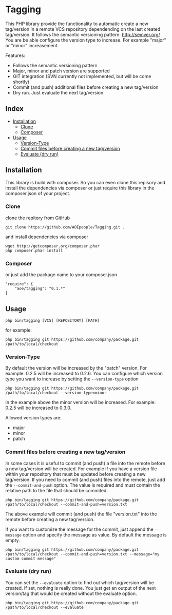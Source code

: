 # Tagging 

This PHP library provide the functionality to automatic create a new tag/version in a remote VCS repository dependending on the last created tag/version. It follows the semantic versioning pattern: http://semver.org/
You are be able configure the version type to increase. For example "major" or "minor" increasement.

Features:
 - Follows the semantic versioning pattern
 - Major, minor and patch version are supported
 - GIT integration (SVN currently not implemented, but will be come shortly)
 - Commit (and push) additional files before creating a new tag/version
 - Dry run. Just evaluate the next tag/version

## Index
- [Installation](#installation)
  - [Clone](#clone)
  - [Composer](#composer)
- [Usage](#usage)
  - [Version-Type](#version-type)
  - [Commit files before creating a new tag/version](#commit-files-before-creating-a-new-tagversion)
  - [Evaluate (dry run)](#evaluate-dry-run)

## Installation
This library is build with composer. So you can even clone this repisory and install the dependencies via composer or just require this library in the composer.json of your project.

### Clone
clone the repitory from GitHub

    git clone https://github.com/AOEpeople/Tagging.git .

and install dependencies via composer

    wget http://getcomposer.org/composer.phar
    php composer.phar install

### Composer
or just add the package name to your composer.json

    "require": {
        "aoe/tagging": "0.1.*"
    }
    
## Usage

    php bin/tagging [VCS] [REPOSITORY] [PATH]

for example:

    php bin/tagging git https://github.com/company/package.git /path/to/local/checkout
    
### Version-Type
By default the version will be increased by the "patch" version. For example: 0.2.5 will be increased to 0.2.6.
You can configure which version type you want to increase by setting the `--version-type` option

    php bin/tagging git https://github.com/company/package.git /path/to/local/checkout --version-type=minor
    
In the example above the minor version will be increased. For example: 0.2.5 will be increased to 0.3.0.

Allowed version types are:
 - major
 - minor
 - patch

### Commit files before creating a new tag/version
In some cases it is useful to commit (and push) a file into the remote before a new tag/version will be created.
For example if you have a version file within your repository that must be updated before creating a new tag/version.
If you need to commit (and push) files into the remote, just add the `--commit-and-push` option. The value is required and must contain the relative path to the file that should be commited.

    php bin/tagging git https://github.com/company/package.git /path/to/local/checkout --commit-and-push=version.txt

The above example will commit (and push) the file "version.txt" into the remote before creating a new tag/version.

If you want to customize the message for the commit, just append the `--message` option and specify the message as value.
By default the message is empty.

    php bin/tagging git https://github.com/company/package.git /path/to/local/checkout --commit-and-push=version.txt --message="my custom commit message"

### Evaluate (dry run)
You can set the `--evaluate` option to find out which tag/version will be created. If set, nothing is really done. You just get an output of the next version/tag that would be created without the evaluate option.

    php bin/tagging git https://github.com/company/package.git /path/to/local/checkout --evaluate

